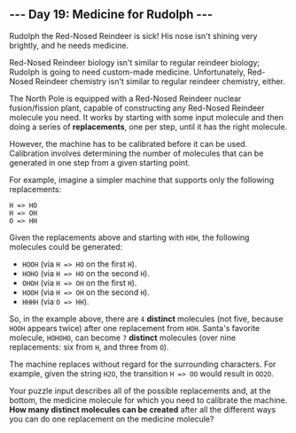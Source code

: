 ## --- Day 19: Medicine for Rudolph ---

Rudolph the Red-Nosed Reindeer is sick!  His nose isn't shining very brightly, and he needs medicine.

Red-Nosed Reindeer biology isn't similar to regular reindeer biology; Rudolph is going to need custom-made medicine.  Unfortunately, Red-Nosed Reindeer chemistry isn't similar to regular reindeer chemistry, either.

The North Pole is equipped with a Red-Nosed Reindeer nuclear fusion/fission plant, capable of constructing any Red-Nosed Reindeer molecule you need.  It works by starting with some input molecule and then doing a series of **replacements**, one per step, until it has the right molecule.

However, the machine has to be calibrated before it can be used.  Calibration involves determining the number of molecules that can be generated in one step from a given starting point.

For example, imagine a simpler machine that supports only the following replacements:

    H => HO
    H => OH
    O => HH

Given the replacements above and starting with ``HOH``, the following molecules could be generated:

* ``HOOH`` (via ``H => HO`` on the first ``H``).
* ``HOHO`` (via ``H => HO`` on the second ``H``).
* ``OHOH`` (via ``H => OH`` on the first ``H``).
* ``HOOH`` (via ``H => OH`` on the second ``H``).
* ``HHHH`` (via ``O => HH``).

So, in the example above, there are ``4`` **distinct** molecules (not five, because ``HOOH`` appears twice) after one replacement from ``HOH``. Santa's favorite molecule, ``HOHOHO``, can become ``7`` **distinct** molecules (over nine replacements: six from ``H``, and three from ``O``).

The machine replaces without regard for the surrounding characters.  For example, given the string ``H2O``, the transition ``H => OO`` would result in ``OO2O``.

Your puzzle input describes all of the possible replacements and, at the bottom, the medicine molecule for which you need to calibrate the machine.  **How many distinct molecules can be created** after all the different ways you can do one replacement on the medicine molecule?

